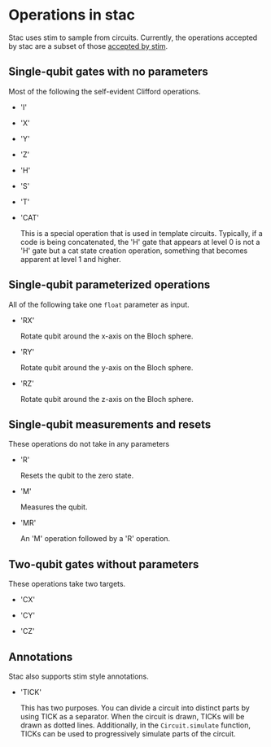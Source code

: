 # Operations in stac

Stac uses stim to sample from circuits. Currently, the operations accepted by stac are a subset of those [accepted by stim](https://github.com/quantumlib/Stim/blob/main/doc/gates.md).

## Single-qubit gates with no parameters

Most of the following the self-evident Clifford operations.

* 'I'

* 'X'

* 'Y'

* 'Z'

* 'H'

* 'S'

* 'T'

* 'CAT'

  This is a special operation that is used in template circuits. Typically, if a code is being concatenated, the 'H' gate that appears at level 0 is not a 'H' gate but a cat state creation operation, something that becomes apparent at level 1 and higher.

## Single-qubit parameterized operations
All of the following take one `float` parameter as input.

* 'RX'

  Rotate qubit around the x-axis on the Bloch sphere.

* 'RY'

  Rotate qubit around the y-axis on the Bloch sphere.

* 'RZ'

  Rotate qubit around the z-axis on the Bloch sphere.

## Single-qubit measurements and resets
These operations do not take in any parameters

* 'R'

  Resets the qubit to the zero state.

* 'M'

  Measures the qubit.

* 'MR'

  An 'M' operation followed by a 'R' operation.

## Two-qubit gates without parameters
These operations take two targets.

* 'CX'

* 'CY'

* 'CZ'

## Annotations
Stac also supports stim style annotations.

* 'TICK'

  This has two purposes. You can divide a circuit into distinct parts by using TICK as a separator. When the circuit is drawn, TICKs will be drawn as dotted lines. Additionally, in the `Circuit.simulate` function, TICKs can be used to progressively simulate parts of the circuit.




